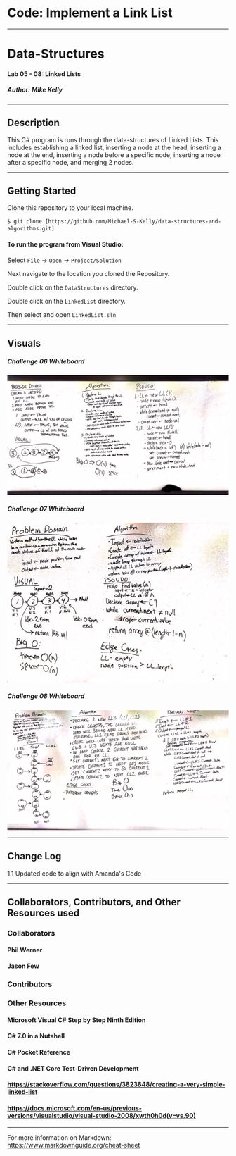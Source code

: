 # Code: Implement a Link List

------------------------------

# Data-Structures
#### Lab 05 - 08: Linked Lists
##### *Author: Mike Kelly*

------------------------------

## Description
This C# program is runs through the data-structures of Linked Lists.  This includes establishing a linked list, inserting a node at the head, inserting a node at the end, inserting a node before a specific node, inserting a node after a specific node, and merging 2 nodes.

------------------------------

## Getting Started
Clone this repository to your local machine.
```
$ git clone [https://github.com/Michael-S-Kelly/data-structures-and-algorithms.git]
```
#### To run the program from Visual Studio:
Select ```File``` -> ```Open``` -> ```Project/Solution```

Next navigate to the location you cloned the Repository.

Double click on the ```DataStructures``` directory.

Double click on the ```LinkedList``` directory.


Then select and open ```LinkedList.sln```

------------------------------

## Visuals


##### Challenge 06 Whiteboard
![Image 1](Assets/Chal06Whiteboard.jpg)
##### Challenge 07 Whiteboard
![Image 2](Assets/chall07Whiteboard.jpg)
##### Challenge 08 Whiteboard
![Image 2](Assets/chall08Whiteboard.jpg)

------------------------------

## Change Log
1.1 Updated code to align with Amanda's Code



------------------------------
## Collaborators, Contributors, and Other Resources used

### Collaborators
#### Phil Werner

#### Jason Few

### Contributors



### Other Resources
#### Microsoft Visual C# Step by Step Ninth Edition
#### C# 7.0 in a Nutshell
#### C# Pocket Reference
#### C# and .NET Core Test-Driven Development
#### https://stackoverflow.com/questions/3823848/creating-a-very-simple-linked-list
#### https://docs.microsoft.com/en-us/previous-versions/visualstudio/visual-studio-2008/xwth0h0d(v=vs.90) 

------------------------------
For more information on Markdown: https://www.markdownguide.org/cheat-sheet